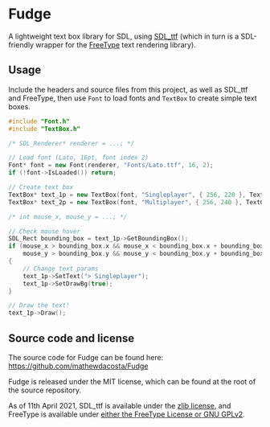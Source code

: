 # Fudge

A lightweight text box library for SDL, using [SDL_ttf](http://www.libsdl.org/projects/SDL_ttf) (which in turn is a SDL-friendly wrapper for the [FreeType](https://www.freetype.org/) text rendering library).

## Usage

Include the headers and source files from this project, as well as SDL_ttf and FreeType, then use `Font` to load fonts and `TextBox` to create simple text boxes.

```cpp
#include "Font.h"
#include "TextBox.h"

/* SDL_Renderer* renderer = ...; */

// Load font (Lato, 16pt, font index 2)
Font* font = new Font(renderer, "Fonts/Lato.ttf", 16, 2);
if (!font->IsLoaded()) return;

// Create text box
TextBox* text_1p = new TextBox(font, "Singleplayer", { 256, 220 }, TextColor::WHITE, TextColor::BLACK, false, TextAlignHorizontal::LEFT);
TextBox* text_2p = new TextBox(font, "Multiplayer", { 256, 240 }, TextColor::WHITE, TextColor::BLACK, true, TextAlignHorizontal::RIGHT);

/* int mouse_x, mouse_y = ...; */

// Check mouse hover
SDL_Rect bounding_box = text_1p->GetBoundingBox();
if (mouse_x > bounding_box.x && mouse_x < bounding_box.x + bounding_box.w &&
    mouse_y > bounding_box.y && mouse_y < bounding_box.y + bounding_box.h)
{
    // Change text params
    text_1p->SetText("> Singleplayer");
    text_1p->SetDrawBg(true);
}

// Draw the text!
text_1p->Draw();
```

## Source code and license

The source code for Fudge can be found here: https://github.com/mathewdacosta/Fudge

Fudge is released under the MIT license, which can be found at the root of the source repository.

As of 11th April 2021, SDL_ttf is available under the [zlib license](https://github.com/libsdl-org/SDL_ttf/blob/9a7ef3fb640a1f086d9b02954c3b4bbfb3578871/COPYING.txt),
and FreeType is available under [either the FreeType License or GNU GPLv2](https://gitlab.freedesktop.org/freetype/freetype/-/blob/f9350be1e45baa1c29f7551274982262f8e769ce/LICENSE.TXT).
